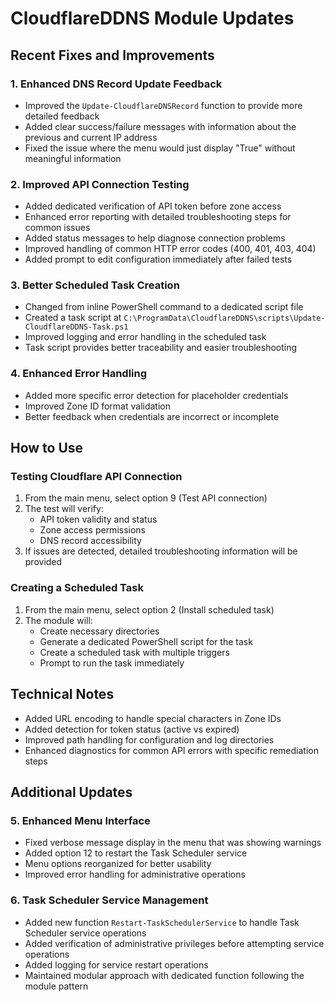 # CloudflareDDNS Module Updates

## Recent Fixes and Improvements

### 1. Enhanced DNS Record Update Feedback
- Improved the `Update-CloudflareDNSRecord` function to provide more detailed feedback
- Added clear success/failure messages with information about the previous and current IP address
- Fixed the issue where the menu would just display "True" without meaningful information

### 2. Improved API Connection Testing
- Added dedicated verification of API token before zone access
- Enhanced error reporting with detailed troubleshooting steps for common issues
- Added status messages to help diagnose connection problems
- Improved handling of common HTTP error codes (400, 401, 403, 404)
- Added prompt to edit configuration immediately after failed tests

### 3. Better Scheduled Task Creation
- Changed from inline PowerShell command to a dedicated script file
- Created a task script at `C:\ProgramData\CloudflareDDNS\scripts\Update-CloudflareDDNS-Task.ps1`
- Improved logging and error handling in the scheduled task
- Task script provides better traceability and easier troubleshooting

### 4. Enhanced Error Handling
- Added more specific error detection for placeholder credentials
- Improved Zone ID format validation
- Better feedback when credentials are incorrect or incomplete

## How to Use

### Testing Cloudflare API Connection
1. From the main menu, select option 9 (Test API connection)
2. The test will verify:
   - API token validity and status
   - Zone access permissions
   - DNS record accessibility
3. If issues are detected, detailed troubleshooting information will be provided

### Creating a Scheduled Task
1. From the main menu, select option 2 (Install scheduled task)
2. The module will:
   - Create necessary directories
   - Generate a dedicated PowerShell script for the task
   - Create a scheduled task with multiple triggers
   - Prompt to run the task immediately

## Technical Notes

- Added URL encoding to handle special characters in Zone IDs
- Added detection for token status (active vs expired)
- Improved path handling for configuration and log directories
- Enhanced diagnostics for common API errors with specific remediation steps

## Additional Updates

### 5. Enhanced Menu Interface
- Fixed verbose message display in the menu that was showing warnings
- Added option 12 to restart the Task Scheduler service
- Menu options reorganized for better usability
- Improved error handling for administrative operations

### 6. Task Scheduler Service Management
- Added new function `Restart-TaskSchedulerService` to handle Task Scheduler service operations
- Added verification of administrative privileges before attempting service operations
- Added logging for service restart operations
- Maintained modular approach with dedicated function following the module pattern